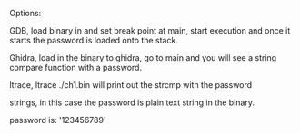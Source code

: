 Options:

GDB, load binary in and set break point at main, start execution and once it starts the password is loaded onto the stack.

Ghidra, load in the binary to ghidra, go to main and you will see a string compare function with a password.

ltrace, ltrace ./ch1.bin will print out the strcmp with the password

strings, in this case the password is plain text string in the binary.


password is: '123456789'